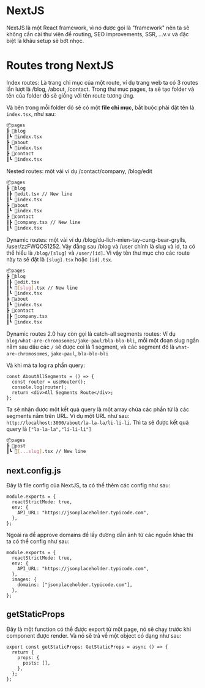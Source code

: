 # NextJS

NextJS là một React framework, vì nó được gọi là "framework" nên ta sẽ không cần cài thư viện để routing, SEO improvements, SSR, ...v.v và đặc biệt là khâu setup sẽ bớt nhọc.

# Routes trong NextJS

Index routes: Là trang chỉ mục của một route, ví dụ trang web ta có 3 routes lần lượt là /blog, /about, /contact. Trong thư mục pages, ta sẽ tạo folder và tên của folder đó sẽ giống với tên route tương ứng.

Và bên trong mỗi folder đó sẽ có một **file chỉ mục**, bắt buộc phải đặt tên là `index.tsx`, như sau:

```bash
📦pages
┣ 📂blog
┃┗ 📜index.tsx
┣ 📂about
┃┗ 📜index.tsx
┣ 📂contact
┃┗ 📜index.tsx
```

Nested routes: một vài ví dụ /contact/company, /blog/edit

```bash
📦pages
┣ 📂blog
┃┣ 📜edit.tsx // New line
┃┗ 📜index.tsx
┣ 📂about
┃┗ 📜index.tsx
┣ 📂contact
┃┣ 📜company.tsx // New line
┃┗ 📜index.tsx
```

Dynamic routes: một vài ví dụ /blog/du-lich-mien-tay-cung-bear-grylls, /user/zzFWQOS1252. Vậy đằng sau /blog và /user chính là slug và id, ta có thể hiểu là `/blog/[slug]` và `/user/[id]`. Vì vậy tên thư mục cho các route này ta sẽ đặt là `[slug].tsx` hoặc `[id].tsx`.

```bash
📦pages
┣ 📂blog
┃┣ 📜edit.tsx
┃┗ 📜[slug].tsx // New line
┃┗ 📜index.tsx
┣ 📂about
┃┗ 📜index.tsx
┣ 📂contact
┃┣ 📜company.tsx
┃┗ 📜index.tsx
```

Dynamic routes 2.0 hay còn gọi là catch-all segments routes: Ví dụ `blog/what-are-chromosomes/jake-paul/bla-blo-bli`, mỗi một đoạn slug ngắn nằm sau dấu các `/` sẽ được coi là 1 segment, và các segment đó là `what-are-chromosomes`, `jake-paul`, `bla-blo-bli`

Và khi mà ta log ra phần query:

```tsx
const AboutAllSegments = () => {
  const router = useRouter();
  console.log(router);
  return <div>All Segments Route</div>;
};
```

Ta sẽ nhận được một kết quả query là một array chứa các phần tử là các segments nằm trên URL. Ví dụ một URL như sau: `http://localhost:3000/about/la-la-la/li-li-li`. Thì ta sẽ được kết quả query là `["la-la-la","li-li-li"]`

```bash
📦pages
┣ 📂post
┃┗ 📜[...slug].tsx // New line
```

## next.config.js

Đây là file config của NextJS, ta có thể thêm các config như sau:

```tsx
module.exports = {
  reactStrictMode: true,
  env: {
    API_URL: "https://jsonplaceholder.typicode.com",
  },
};
```

Ngoài ra để approve domains để lấy đường dẫn ảnh từ các nguồn khác thì ta có thể config như sau:

```tsx
module.exports = {
  reactStrictMode: true,
  env: {
    API_URL: "https://jsonplaceholder.typicode.com",
  },
  images: {
    domains: ["jsonplaceholder.typicode.com"],
  },
};
```

## getStaticProps

Đây là một function có thể được export từ một page, nó sẽ chạy trước khi component được render. Và nó sẽ trả về một object có dạng như sau:

```tsx
export const getStaticProps: GetStaticProps = async () => {
  return {
    props: {
      posts: [],
    },
  };
};
```
